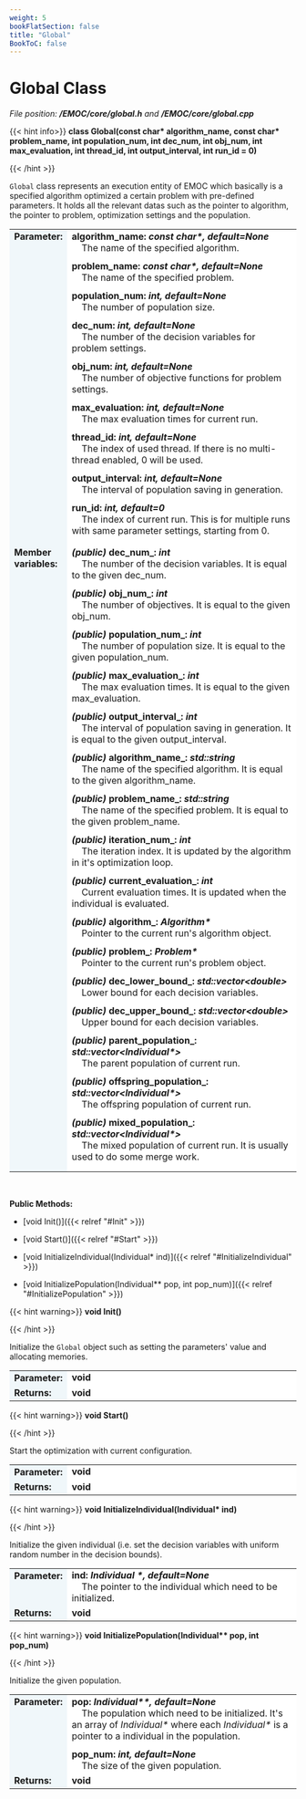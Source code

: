 ```yaml
---
weight: 5
bookFlatSection: false
title: "Global"
BookToC: false
---
```


# Global Class

*File position: **/EMOC/core/global.h** and **/EMOC/core/global.cpp***

{{< hint info>}}
**class Global(const char\* algorithm_name, const char\* problem_name, int population_num, int dec_num, int obj_num, int max_evaluation, int thread_id, int output_interval, int run_id = 0)**

{{< /hint >}}

`Global` class represents an execution entity of EMOC which basically is a specified algorithm optimized a certain problem with pre-defined parameters. It holds all the relevant datas such as the pointer to algorithm, the pointer to problem, optimization settings and the population.

<style>
    .emoc_doc_table_title{
        background-color:#F0F7FA;
    }
    .emoc_doc_table_content{
        background-color:#FFFFFF;
        width:100%;
    }
</style>

<table class="emoc_doc_table" style="overflow-x: hidden;">
    <tbody>
    <tr>
        <td rowspan="2" ALIGN="left" VALIGN="top"  class="emoc_doc_table_title"><strong class="wuhu">Parameter:</strong></td>
    </tr>
    <tr>
        <td class="emoc_doc_table_content" >
            <strong>algorithm_name: <i>const char*, default=None</i></strong><br/>&nbsp &nbsp The name of the specified algorithm.<div style="line-height:75%;"><br></div>
            <strong>problem_name: <i>const char*, default=None</i></strong><br/>&nbsp &nbsp The name of the specified problem.<div style="line-height:75%;"><br></div>
            <strong>population_num: <i>int, default=None</i></strong><br/>&nbsp &nbsp The number of population size.<div style="line-height:75%;"><br></div>
            <strong>dec_num: <i>int, default=None</i></strong><br/>&nbsp &nbsp The number of the decision variables for problem settings.<div style="line-height:75%;"><br></div>
            <strong>obj_num: <i>int, default=None</i></strong><br/>&nbsp &nbsp The number of objective functions for problem settings.<div style="line-height:75%;"><br></div>
            <strong>max_evaluation: <i>int, default=None</i></strong><br/>&nbsp &nbsp The max evaluation times for current run.<div style="line-height:75%;"><br></div>
            <strong>thread_id: <i>int, default=None</i></strong><br/>&nbsp &nbsp The index of used thread. If there is no multi-thread enabled, 0 will be used. <div style="line-height:75%;"><br></div>
            <strong>output_interval: <i>int, default=None</i></strong><br/>&nbsp &nbsp The interval of population saving in generation.<div style="line-height:75%;"><br></div>
            <strong>run_id: <i>int, default=0</i></strong><br/>&nbsp &nbsp The index of current run. This is for multiple runs with same parameter settings, starting from 0.<div style="line-height:75%;"><br></div>
        </td>
    </tr>
    <tr class="emoc_doc_table_title">
        <td rowspan="2" ALIGN="left" VALIGN="top"  class="emoc_doc_table_title"><strong class="wuhu">Member variables:</strong></td>
    </tr>
    <tr >
        <td class="emoc_doc_table_content">
            <strong><i>(public)</i> dec_num_: <i>int</i></strong><br/>&nbsp &nbsp The number of the decision variables. It is equal to the given dec_num.<div style="line-height:75%;"><br></div>
            <strong><i>(public)</i> obj_num_: <i>int</i></strong><br/>&nbsp &nbsp The number of objectives. It is equal to the given obj_num.<div style="line-height:75%;"><br></div>
            <strong><i>(public)</i> population_num_: <i>int</i></strong><br/>&nbsp &nbsp The number of population size.  It is equal to the given population_num.<div style="line-height:75%;"><br></div>
            <strong><i>(public)</i> max_evaluation_: <i>int</i></strong><br/>&nbsp &nbsp The max evaluation times. It is equal to the given max_evaluation.<div style="line-height:75%;"><br></div>
            <strong><i>(public)</i> output_interval_: <i>int</i></strong><br/>&nbsp &nbsp The interval of population saving in generation. It is equal to the given output_interval.<div style="line-height:75%;"><br></div>
            <strong><i>(public)</i> algorithm_name_: <i>std::string</i></strong><br/>&nbsp &nbsp The name of the specified algorithm. It is equal to the given algorithm_name.<div style="line-height:75%;"><br></div>
            <strong><i>(public)</i> problem_name_: <i>std::string</i></strong><br/>&nbsp &nbsp The name of the specified problem. It is equal to the given problem_name.<div style="line-height:75%;"><br></div>
            <strong><i>(public)</i> iteration_num_: <i>int</i></strong><br/>&nbsp &nbsp The iteration index. It is updated by the algorithm in it's optimization loop.<div style="line-height:75%;"><br></div>
            <strong><i>(public)</i> current_evaluation_: <i>int</i></strong><br/>&nbsp &nbsp Current evaluation times. It is updated when the individual is evaluated.<div style="line-height:75%;"><br></div>
            <strong><i>(public)</i> algorithm_: <i>Algorithm*</i></strong><br/>&nbsp &nbsp Pointer to the current run's algorithm object.<div style="line-height:75%;"><br></div>
            <strong><i>(public)</i> problem_: <i>Problem*</i></strong><br/>&nbsp &nbsp Pointer to the current run's problem object.<div style="line-height:75%;"><br></div>
            <strong><i>(public)</i> dec_lower_bound_: <i>std::vector&ltdouble&gt</i></strong><br/>&nbsp &nbsp Lower bound for each decision variables.<div style="line-height:75%;"><br></div>
            <strong><i>(public)</i> dec_upper_bound_: <i>std::vector&ltdouble&gt</i></strong><br/>&nbsp &nbsp Upper bound for each decision variables.<div style="line-height:75%;"><br></div>
            <strong><i>(public)</i> parent_population_: <i>std::vector&ltIndividual*&gt</i></strong><br/>&nbsp &nbsp The parent population of current run.<div style="line-height:75%;"><br></div>
            <strong><i>(public)</i> offspring_population_: <i>std::vector&ltIndividual*&gt</i></strong><br/>&nbsp &nbsp The offspring population of current run.<div style="line-height:75%;"><br></div>
            <strong><i>(public)</i> mixed_population_: <i>std::vector&ltIndividual*&gt</i></strong><br/>&nbsp &nbsp The mixed population of current run. It is usually used to do some merge work.<div style="line-height:75%;"><br></div>
        </td>
    </tr>
    </tbody>
</table>

<br/>

**Public Methods:**

- [void Init()]({{< relref "#Init" >}})

- [void Start()]({{< relref "#Start" >}})

- [void InitializeIndividual(Individual* ind)]({{< relref "#InitializeIndividual" >}})

- [void InitializePopulation(Individual** pop, int pop_num)]({{< relref "#InitializePopulation" >}})

  



<div id="Init">

{{< hint warning>}}
**void Init()**

{{< /hint >}}

</div>

Initialize the `Global` object such as setting the parameters' value and allocating memories.

<table class="emoc_doc_table" style="overflow-x: hidden">
    <tbody >
    <tr>
        <td rowspan="2" ALIGN="left" VALIGN="top"  class="emoc_doc_table_title"><strong class="wuhu">Parameter:</strong></td>
    </tr>
    <tr >
        <td class="emoc_doc_table_content">
            <strong>void</strong>
        </td>
    </tr>
    <tr class="emoc_doc_table_title">
        <td rowspan="2" ALIGN="left" VALIGN="top"  class="emoc_doc_table_title"><strong class="wuhu">Returns:</strong></td>
    </tr>
    <tr >
        <td class="emoc_doc_table_content">
            <strong>void</strong>
        </td>
    </tr>
    </tbody>
</table>



<div id="Start">

{{< hint warning>}}
**void Start()**

{{< /hint >}}

</div>

Start the optimization with current configuration.

<table class="emoc_doc_table" style="overflow-x: hidden">
    <tbody>
    <tr>
        <td rowspan="2" ALIGN="left" VALIGN="top"  class="emoc_doc_table_title"><strong class="wuhu">Parameter:</strong></td>
    </tr>
    <tr>
        <td class="emoc_doc_table_content" >
            <strong>void</strong>
        </td>
    </tr>
    <tr class="emoc_doc_table_title">
        <td rowspan="2" ALIGN="left" VALIGN="top"  class="emoc_doc_table_title"><strong class="wuhu">Returns:</strong></td>
    </tr>
    <tr >
        <td class="emoc_doc_table_content">
            <strong>void</strong>
        </td>
    </tr>
    </tbody>
</table>



<div id="InitializeIndividual">

{{< hint warning>}}
**void InitializeIndividual(Individual\* ind)**

{{< /hint >}}

</div>

Initialize the given individual (i.e. set the decision variables with uniform random number in the decision bounds).

<table class="emoc_doc_table" style="overflow-x: hidden">
    <tbody >
    <tr>
        <td rowspan="2" ALIGN="left" VALIGN="top"  class="emoc_doc_table_title"><strong class="wuhu">Parameter:</strong></td>
    </tr>
    <tr >
        <td class="emoc_doc_table_content">
            <strong>ind: <i>Individual *, default=None</i></strong><br/>&nbsp &nbsp The pointer to the individual which need to be initialized.
        </td>
    </tr>
    <tr class="emoc_doc_table_title">
        <td rowspan="2" ALIGN="left" VALIGN="top"  class="emoc_doc_table_title"><strong class="wuhu">Returns:</strong></td>
    </tr>
    <tr >
        <td class="emoc_doc_table_content">
            <strong>void</strong>
        </td>
    </tr>
    </tbody>
</table>



<div id="InitializePopulation">

{{< hint warning>}}
**void InitializePopulation(Individual\*\* pop, int pop_num)**

{{< /hint >}}

</div>

Initialize the given population.

<table class="emoc_doc_table" style="overflow-x: hidden">
    <tbody >
    <tr>
        <td rowspan="2" ALIGN="left" VALIGN="top"  class="emoc_doc_table_title"><strong class="wuhu">Parameter:</strong></td>
    </tr>
    <tr >
        <td class="emoc_doc_table_content">
           <strong>pop: <i>Individual**, default=None</i></strong><br/>&nbsp &nbsp The population which need to be initialized. It's an array of <i>Individual*</i> where each <i>Individual*</i> is a pointer to a individual in the population.<div style="line-height:75%;"><br></div>
            <strong>pop_num: <i>int, default=None</i></strong><br/>&nbsp &nbsp The size of the given population.
        </td>
    </tr>
    <tr class="emoc_doc_table_title">
        <td rowspan="2" ALIGN="left" VALIGN="top"  class="emoc_doc_table_title"><strong class="wuhu">Returns:</strong></td>
    </tr>
    <tr >
        <td class="emoc_doc_table_content">
            <strong>void</strong>
        </td>
    </tr>
    </tbody>
</table>

